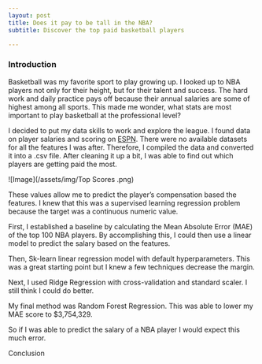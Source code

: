 ```yaml
---
layout: post
title: Does it pay to be tall in the NBA?
subtitle: Discover the top paid basketball players 

---
```

### Introduction

Basketball was my favorite sport to play growing up. I looked up to NBA players not only for their height, but for their talent and success. The hard work and daily practice pays off because their annual salaries are some of highest among all sports. This made me wonder, what stats are most important to play basketball at the professional level?

I decided to put my data skills to work and explore the league. I found data on player salaries and scoring on [ESPN](http://www.espn.com/nba/salaries). There were no available datasets for all the features I was after. Therefore, I compiled the data and converted it into a .csv file. After cleaning it up a bit, I was able to find out which players are getting paid the most. 

![Image](/assets/img/Top Scores .png)

These values allow me to predict the player’s compensation based the features. I knew that this was a supervised learning regression problem because the target was a continuous numeric value. 

First, I established a baseline by calculating the Mean Absolute Error (MAE) of the top 100 NBA players. By accomplishing this, I could then use a linear model to predict the salary based on the features.

Then, Sk-learn linear regression model with default hyperparameters. This was a great starting point but I knew a few techniques decrease the margin. 

Next, I used Ridge Regression with cross-validation and standard scaler. I still think I could do better. 

My final method was Random Forest Regression. This was able to lower my MAE score to $3,754,329. 

So if I was able to predict the salary of a NBA player I would expect this much error. 

Conclusion

